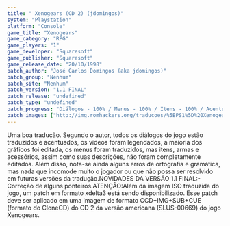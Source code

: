 ```yaml
---
title: " Xenogears (CD 2) (jdomingos)"
system: "Playstation"
platform: "Console"
game_title: "Xenogears"
game_category: "RPG"
game_players: "1"
game_developer: "Squaresoft"
game_publisher: "Squaresoft"
game_release_date: "20/10/1998"
patch_author: "José Carlos Domingos (aka jdomingos)"
patch_group: "Nenhum"
patch_site: "Nenhum"
patch_version: "1.1 FINAL"
patch_release: "undefined"
patch_type: "undefined"
patch_progress: "Diálogos - 100% / Menus - 100% / Itens - 100% / Acentuação - 100% / Vídeos - 100% / Gráficos - ???"
patch_images: ["http://img.romhackers.org/traducoes/%5BPS1%5D%20Xenogears%20-%20jdomingos%20-%201.jpg","http://img.romhackers.org/traducoes/%5BPS1%5D%20Xenogears%20-%20jdomingos%20-%204.jpg","http://img.romhackers.org/traducoes/%5BPS1%5D%20Xenogears%20-%20jdomingos%20-%205.jpg"]
---
```

Uma boa tradução. Segundo o autor, todos os diálogos do jogo estão traduzidos e acentuados, os vídeos foram legendados, a maioria dos gráficos foi editada, os menus foram traduzidos, mas itens, armas e acessórios, assim como suas descrições, não foram completamente editados. Além disso, nota-se ainda alguns erros de ortografia e gramática, mas nada que incomode muito o jogador ou que não possa ser resolvido em futuras versões da tradução.NOVIDADES DA VERSÃO 1.1 FINAL:- Correção de alguns ponteiros.ATENÇÃO:Além da imagem ISO traduzida do jogo, um patch em formato xdelta3 está sendo disponibilizado. Esse patch deve ser aplicado em uma imagem de formato CCD+IMG+SUB+CUE (formato do CloneCD) do CD 2 da versão americana (SLUS-00669) do jogo Xenogears.